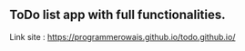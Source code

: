 ## ToDo list app with full functionalities.

Link site :
https://programmerowais.github.io/todo.github.io/
